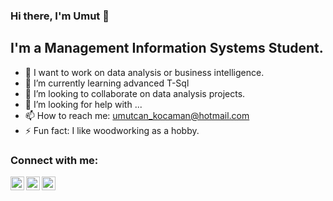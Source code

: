 ### Hi there, I'm Umut 👋

## I'm a Management Information Systems Student.

- 🔭 I want to work on data analysis or business intelligence.
- 🌱 I’m currently learning advanced T-Sql
- 👯 I’m looking to collaborate on data analysis projects. 
- 🤔 I’m looking for help with ...
- 📫 How to reach me: umutcan_kocaman@hotmail.com
- ⚡ Fun fact: I like woodworking as a hobby.

### Connect with me:
[<img align="left" alt="umut_c4n | Twitter" width="22px" src="https://cdn.jsdelivr.net/npm/simple-icons@v3/icons/twitter.svg" />](https://twitter.com/umut_c4n)
[<img align="left" alt="Umut Can Kocaman | LinkedIn" width="22px" src="https://cdn.jsdelivr.net/npm/simple-icons@v3/icons/linkedin.svg" />](https://www.linkedin.com/in/umutcankocaman/)
[<img align="left" alt="Umut Can Kocaman | Kaggle" width="22px" src="https://cdn.jsdelivr.net/npm/simple-icons@3.4.1/icons/kaggle.svg"/>](https://www.kaggle.com/umutc4n)
